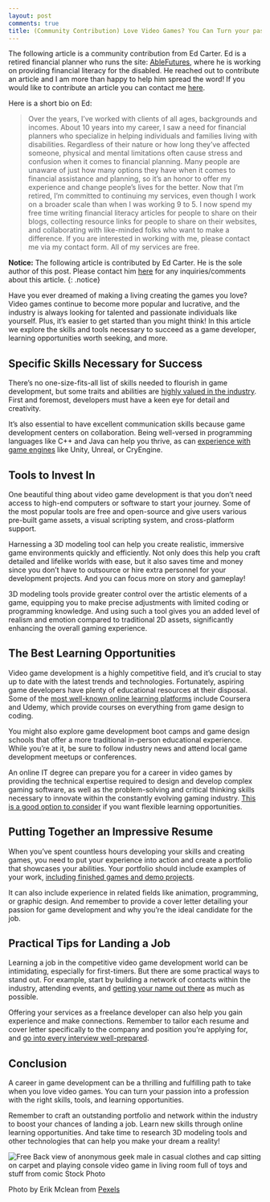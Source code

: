 ```yaml
---
layout: post
comments: true
title: (Community Contribution) Love Video Games? You Can Turn your passion into a Career!
---
```


The following article is a community contribution from Ed Carter. Ed is a retired financial planner who runs the site: <a href="https://ablefutures.org/">AbleFutures</a>, where he is working on providing financial literacy for the disabled. He reached out to contribute an article and I am more than happy to help him spread the word! If you would like to contribute an article you can contact me <a href="mailto:nikhil@kumarcode.com">here</a>.

Here is a short bio on Ed:

<blockquote>
Over the years, I’ve worked with clients of all ages, backgrounds and incomes. About 10 years into my career, I saw a need for financial planners who specialize in helping individuals and families living with disabilities. Regardless of their nature or how long they’ve affected someone, physical and mental limitations often cause stress and confusion when it comes to financial planning. Many people are unaware of just how many options they have when it comes to financial assistance and planning, so it’s an honor to offer my experience and change people’s lives for the better.
Now that I’m retired, I’m committed to continuing my services, even though I work on a broader scale than when I was working 9 to 5. I now spend my free time writing financial literacy articles for people to share on their blogs, collecting resource links for people to share on their websites, and collaborating with like-minded folks who want to make a difference.
If you are interested in working with me, please contact me via my contact form. All of my services are free.
</blockquote>

<i class="fa fa-info-circle"></i> **Notice:** The following article is contributed by Ed Carter. He is the sole author of this post. Please contact him [here](https://ablefutures.org/contact-us/) for any inquiries/comments about this article.
{: .notice}

Have you ever dreamed of making a living creating the games you love? Video games continue to become more popular and lucrative, and the industry is always looking for talented and passionate individuals like yourself. Plus, it’s easier to get started than you might think! In this article we explore the skills and tools necessary to succeed as a game developer, learning opportunities worth seeking, and more.

## Specific Skills Necessary for Success

There’s no one-size-fits-all list of skills needed to flourish in game development, but some traits and abilities are [highly valued in the industry](https://murdoch.kaplan.com.sg/top-6-skills-needed-successful-video-game-developer/). First and foremost, developers must have a keen eye for detail and creativity.

It’s also essential to have excellent communication skills because game development centers on collaboration. Being well-versed in programming languages like C++ and Java can help you thrive, as can [experience with game engines](https://www.juegostudio.com/blog/best-game-engines) like Unity, Unreal, or CryEngine.

## Tools to Invest In

One beautiful thing about video game development is that you don’t need access to high-end computers or software to start your journey. Some of the most popular tools are free and open-source and give users various pre-built game assets, a visual scripting system, and cross-platform support.

Harnessing a 3D modeling tool can help you create realistic, immersive game environments quickly and efficiently. Not only does this help you craft detailed and lifelike worlds with ease, but it also saves time and money since you don’t have to outsource or hire extra personnel for your development projects. And you can focus more on story and gameplay!

3D modeling tools provide greater control over the artistic elements of a game, equipping you to make precise adjustments with limited coding or programming knowledge. And using such a tool gives you an added level of realism and emotion compared to traditional 2D assets, significantly enhancing the overall gaming experience.

## The Best Learning Opportunities

Video game development is a highly competitive field, and it’s crucial to stay up to date with the latest trends and technologies. Fortunately, aspiring game developers have plenty of educational resources at their disposal. Some of the [most well-known online learning platforms](https://www.verywellfamily.com/best-online-learning-platforms-5073725) include Coursera and Udemy, which provide courses on everything from game design to coding.

You might also explore game development boot camps and game design schools that offer a more traditional in-person educational experience. While you’re at it, be sure to follow industry news and attend local game development meetups or conferences.

An online IT degree can prepare you for a career in video games by providing the technical expertise required to design and develop complex gaming software, as well as the problem-solving and critical thinking skills necessary to innovate within the constantly evolving gaming industry. [This is a good option to consider](https://www.wgu.edu/online-it-degrees/it-certifications.html) if you want flexible learning opportunities.

## Putting Together an Impressive Resume

When you’ve spent countless hours developing your skills and creating games, you need to put your experience into action and create a portfolio that showcases your abilities. Your portfolio should include examples of your work, [including finished games and demo projects](https://gamedevacademy.org/game-developer-portfolio-tutorial/).

It can also include experience in related fields like animation, programming, or graphic design. And remember to provide a cover letter detailing your passion for game development and why you’re the ideal candidate for the job.

## Practical Tips for Landing a Job

Learning a job in the competitive video game development world can be intimidating, especially for first-timers. But there are some practical ways to stand out. For example, start by building a network of contacts within the industry, attending events, and [getting your name out there](https://www.gameindustrycareerguide.com/how-to-break-into-video-game-industry/) as much as possible.

Offering your services as a freelance developer can also help you gain experience and make connections. Remember to tailor each resume and cover letter specifically to the company and position you’re applying for, and [go into every interview well-prepared](https://hbr.org/2021/11/10-common-job-interview-questions-and-how-to-answer-them).

## Conclusion

A career in game development can be a thrilling and fulfilling path to take when you love video games. You can turn your passion into a profession with the right skills, tools, and learning opportunities.

Remember to craft an outstanding portfolio and network within the industry to boost your chances of landing a job. Learn new skills through online learning opportunities. And take time to research 3D modeling tools and other technologies that can help you make your dream a reality!

<img src="/images/posts/pexels-erik-mclean-7476606.jpg" alt="Free Back view of anonymous geek male in casual clothes and cap sitting on carpet and playing console video game in living room full of toys and stuff from comic Stock Photo"/>

Photo by Erik Mclean from <a href=" https://www.pexels.com/photo/unrecognizable-man-playing-videogame-at-home-7476606/">Pexels</a>
